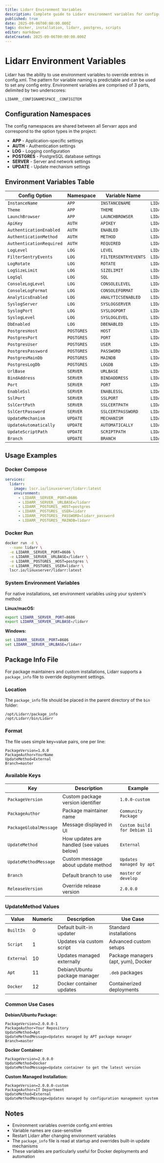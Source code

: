 ```yaml
---
title: Lidarr Environment Variables
description: Complete guide to Lidarr environment variables for configuration management including Docker, database, authentication, and server settings
published: true
date: 2025-09-06T00:00:00.000Z
tags: docker, installation, lidarr, postgres, scripts
editor: markdown
dateCreated: 2025-09-06T00:00:00.000Z
---
```


# Lidarr Environment Variables

Lidarr has the ability to use environment variables to override entries in config.xml. The pattern for variable naming is predictable and can be used to set any config entry. Environment variables are comprised of 3 parts, delimited by two underscores:

`LIDARR__CONFIGNAMESPACE__CONFIGITEM`

## Configuration Namespaces

The config namespaces are shared between all Servarr apps and correspond to the option types in the project:

- **APP** - Application-specific settings
- **AUTH** - Authentication settings
- **LOG** - Logging configuration
- **POSTGRES** - PostgreSQL database settings
- **SERVER** - Server and network settings
- **UPDATE** - Update mechanism settings

## Environment Variables Table

| Config Option            | Namespace  | Variable Name        | Full Environment Variable         |
| ------------------------ | ---------- | -------------------- | --------------------------------- |
| `InstanceName`           | `APP`      | `INSTANCENAME`       | `LIDARR__APP__INSTANCENAME`       |
| `Theme`                  | `APP`      | `THEME`              | `LIDARR__APP__THEME`              |
| `LaunchBrowser`          | `APP`      | `LAUNCHBROWSER`      | `LIDARR__APP__LAUNCHBROWSER`      |
| `ApiKey`                 | `AUTH`     | `APIKEY`             | `LIDARR__AUTH__APIKEY`            |
| `AuthenticationEnabled`  | `AUTH`     | `ENABLED`            | `LIDARR__AUTH__ENABLED`           |
| `AuthenticationMethod`   | `AUTH`     | `METHOD`             | `LIDARR__AUTH__METHOD`            |
| `AuthenticationRequired` | `AUTH`     | `REQUIRED`           | `LIDARR__AUTH__REQUIRED`          |
| `LogLevel`               | `LOG`      | `LEVEL`              | `LIDARR__LOG__LEVEL`              |
| `FilterSentryEvents`     | `LOG`      | `FILTERSENTRYEVENTS` | `LIDARR__LOG__FILTERSENTRYEVENTS` |
| `LogRotate`              | `LOG`      | `ROTATE`             | `LIDARR__LOG__ROTATE`             |
| `LogSizeLimit`           | `LOG`      | `SIZELIMIT`          | `LIDARR__LOG__SIZELIMIT`          |
| `LogSql`                 | `LOG`      | `SQL`                | `LIDARR__LOG__SQL`                |
| `ConsoleLogLevel`        | `LOG`      | `CONSOLELEVEL`       | `LIDARR__LOG__CONSOLELEVEL`       |
| `ConsoleLogFormat`       | `LOG`      | `CONSOLEFORMAT`      | `LIDARR__LOG__CONSOLEFORMAT`      |
| `AnalyticsEnabled`       | `LOG`      | `ANALYTICSENABLED`   | `LIDARR__LOG__ANALYTICSENABLED`   |
| `SyslogServer`           | `LOG`      | `SYSLOGSERVER`       | `LIDARR__LOG__SYSLOGSERVER`       |
| `SyslogPort`             | `LOG`      | `SYSLOGPORT`         | `LIDARR__LOG__SYSLOGPORT`         |
| `SyslogLevel`            | `LOG`      | `SYSLOGLEVEL`        | `LIDARR__LOG__SYSLOGLEVEL`        |
| `DbEnabled`              | `LOG`      | `DBENABLED`          | `LIDARR__LOG__DBENABLED`          |
| `PostgresHost`           | `POSTGRES` | `HOST`               | `LIDARR__POSTGRES__HOST`          |
| `PostgresPort`           | `POSTGRES` | `PORT`               | `LIDARR__POSTGRES__PORT`          |
| `PostgresUser`           | `POSTGRES` | `USER`               | `LIDARR__POSTGRES__USER`          |
| `PostgresPassword`       | `POSTGRES` | `PASSWORD`           | `LIDARR__POSTGRES__PASSWORD`      |
| `PostgresMainDb`         | `POSTGRES` | `MAINDB`             | `LIDARR__POSTGRES__MAINDB`        |
| `PostgresLogDb`          | `POSTGRES` | `LOGDB`              | `LIDARR__POSTGRES__LOGDB`         |
| `UrlBase`                | `SERVER`   | `URLBASE`            | `LIDARR__SERVER__URLBASE`         |
| `BindAddress`            | `SERVER`   | `BINDADDRESS`        | `LIDARR__SERVER__BINDADDRESS`     |
| `Port`                   | `SERVER`   | `PORT`               | `LIDARR__SERVER__PORT`            |
| `EnableSsl`              | `SERVER`   | `ENABLESSL`          | `LIDARR__SERVER__ENABLESSL`       |
| `SslPort`                | `SERVER`   | `SSLPORT`            | `LIDARR__SERVER__SSLPORT`         |
| `SslCertPath`            | `SERVER`   | `SSLCERTPATH`        | `LIDARR__SERVER__SSLCERTPATH`     |
| `SslCertPassword`        | `SERVER`   | `SSLCERTPASSWORD`    | `LIDARR__SERVER__SSLCERTPASSWORD` |
| `UpdateMechanism`        | `UPDATE`   | `MECHANISM`          | `LIDARR__UPDATE__MECHANISM`       |
| `UpdateAutomatically`    | `UPDATE`   | `AUTOMATICALLY`      | `LIDARR__UPDATE__AUTOMATICALLY`   |
| `UpdateScriptPath`       | `UPDATE`   | `SCRIPTPATH`         | `LIDARR__UPDATE__SCRIPTPATH`      |
| `Branch`                 | `UPDATE`   | `BRANCH`             | `LIDARR__UPDATE__BRANCH`          |

## Usage Examples

### Docker Compose

```yaml
services:
  lidarr:
    image: lscr.io/linuxserver/lidarr:latest
    environment:
      - LIDARR__SERVER__PORT=8686
      - LIDARR__SERVER__URLBASE=/lidarr
      - LIDARR__POSTGRES__HOST=postgres
      - LIDARR__POSTGRES__USER=lidarr
      - LIDARR__POSTGRES__PASSWORD=lidarr_password
      - LIDARR__POSTGRES__MAINDB=lidarr
```

### Docker Run

```bash
docker run -d \
  --name lidarr \
  -e LIDARR__SERVER__PORT=8686 \
  -e LIDARR__SERVER__URLBASE=/lidarr \
  -e LIDARR__POSTGRES__HOST=postgres \
  -e LIDARR__POSTGRES__USER=lidarr \
  lscr.io/linuxserver/lidarr:latest
```

### System Environment Variables

For native installations, set environment variables using your system's method:

**Linux/macOS:**

```bash
export LIDARR__SERVER__PORT=8686
export LIDARR__SERVER__URLBASE=/lidarr
```

**Windows:**

```cmd
set LIDARR__SERVER__PORT=8686
set LIDARR__SERVER__URLBASE=/lidarr
```

## Package Info File

For package maintainers and custom installations, Lidarr supports a `package_info` file to override deployment settings.

### Location

The `package_info` file should be placed in the parent directory of the `bin` folder:

```
/opt/Lidarr/package_info
/opt/Lidarr/bin/Lidarr
```

### Format

The file uses simple key=value pairs, one per line:

```
PackageVersion=1.0.0
PackageAuthor=YourName
UpdateMethod=External
Branch=master
```

### Available Keys

| Key | Description | Example |
|-----|-------------|---------|
| `PackageVersion` | Custom package version identifier | `1.0.0-custom` |
| `PackageAuthor` | Package maintainer name | `Community Package` |
| `PackageGlobalMessage` | Message displayed in UI | `Custom build for Debian 11` |
| `UpdateMethod` | How updates are handled (see values below) | `External` |
| `UpdateMethodMessage` | Custom message about update method | `Updates managed by apt` |
| `Branch` | Default branch to use | `master` or `develop` |
| `ReleaseVersion` | Override release version | `2.0.0.0` |

### UpdateMethod Values

| Value | Numeric | Description | Use Case |
|-------|---------|-------------|----------|
| `BuiltIn` | 0 | Default built-in updater | Standard installations |
| `Script` | 1 | Updates via custom script | Advanced custom setups |
| `External` | 10 | Updates managed externally | Package managers (apt, yum), Docker |
| `Apt` | 11 | Debian/Ubuntu package manager | `.deb` packages |
| `Docker` | 12 | Docker container updates | Containerized deployments |

### Common Use Cases

**Debian/Ubuntu Package:**
```
PackageVersion=2.0.0.0-1
PackageAuthor=Your Repository
UpdateMethod=Apt
UpdateMethodMessage=Updates managed by APT package manager
Branch=master
```

**Docker Container:**
```
PackageVersion=2.0.0.0
UpdateMethod=Docker
UpdateMethodMessage=Update container to get the latest version
```

**Custom Managed Installation:**
```
PackageVersion=2.0.0.0-custom
PackageAuthor=IT Department
UpdateMethod=External
UpdateMethodMessage=Updates managed by configuration management system
```

## Notes

- Environment variables override config.xml entries
- Variable names are case-sensitive
- Restart Lidarr after changing environment variables
- The `package_info` file is read at startup and overrides built-in update mechanisms
- These variables are particularly useful for Docker deployments and automation
